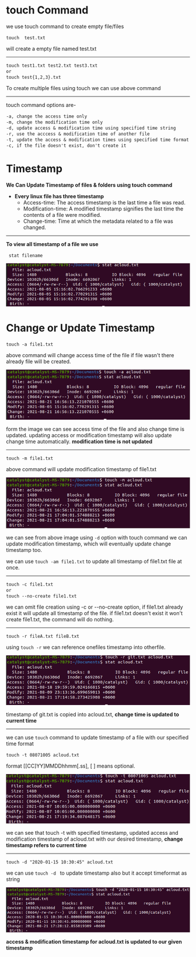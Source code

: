 # touch Command
 we use touch command to create empty file/files
 ```console
 touch  test.txt
 ```
 will create a empty file named test.txt
<hr>

```console
touch test1.txt test2.txt test3.txt
or
touch test{1,2,3}.txt
```

To create multiple files using touch we can use above command
<hr>

touch command options are-
```
-a, change the access time only
-m, change the modification time only
-d, update access & modification time using specified time string
-r, use the acccess & modification time of another file
-t, update the access & modification times using specified time format
-c, if the file doesn't exist, don't create it
```

# Timestamp
**We Can Update Timestamp of files & folders using touch command**
* **Every linux file has three timestamp**
   * Access-time: The access timestamp is the last time a file was read.
   * Modification-time: A modified timestamp signifies the last time the contents of a file were modified. 
   * Change-time: Time at which the metadata related to a file was changed.
 <hr>

 **To view all timestamp of a file we use**
```
 stat filename
```
 ![stat filename](statfile.png) 

 # Change or Update Timestamp

```console
touch -a file1.txt
```
above command will change access time of the file if file wasn't there already file will be created.

![touch- a](toucha.png)

form the image we can see access time of the file and also change time is updated. updating access or modification timestamp will also update change time automatically. **modification time is not updated**
<hr>

```console
touch -m file1.txt
```

above command will update modification timestamp of file1.txt

![touc-m](touchm.png)

we can see from above image using `-d` option with touch command we can update modification timestamp, which will eventually update change timestamp too.

we can use `touch -am file1.txt` to update all timestamp of file1.txt file at once.
<hr>

```console
touch -c file1.txt
or
touch --no-create file1.txt
```

we can omit file creation using -c or --no-create option, if file1.txt already exist it will update all timestamp of the file. if file1.txt doesn't exist it won't create file1.txt, the command will do nothing.
<hr>

```console
touch -r fileA.txt fileB.txt
```

using `touch -r` we can reference onefiles timestamp into otherfile.

![touc-r](touchr.png)

timestamp of git.txt is copied into acloud.txt, **change time is updated to current time**
<hr>

we can use `touch` command to update timestamp of a file with our specified time format

```console
touch -t 08071005 acloud.txt
```

format [[CC]YY]MMDDhhmm[.ss], [ ] means optional.

![touc-t](toucht.png)

we can see that touch -t with specified timestamp, updated access and modification timestamp of acloud.txt with our desired timestamp, **change timestamp refers to current time**
<hr>

```console
touch -d "2020-01-15 10:30:45" acloud.txt
```
we can use `touch -d ` to update timestamp also but it accept timeformat as string

![touch -d](touchd.png)

**access & modification timestamp for acloud.txt is updated to our given timestamp**